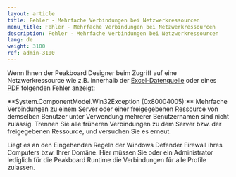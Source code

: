 ```yaml
---
layout: article
title: Fehler - Mehrfache Verbindungen bei Netzwerkressourcen
menu_title: Fehler - Mehrfache Verbindungen bei Netzwerkressourcen
description: Fehler - Mehrfache Verbindungen bei Netzwerkressourcen
lang: de
weight: 3100
ref: admin-3100
---
```


Wenn Ihnen der Peakboard Designer beim Zugriff auf eine Netzwerkressource wie z.B. innerhalb  der [Excel-Datenquelle](/data_sources/Excel/de-excel.html) oder eines [PDF](/controls/Document/de-pdf.html) folgenden Fehler anzeigt:

<div class="box-warning" markdown="1">
**System.ComponentModel.Win32Exception (0x80004005):** 
Mehrfache Verbindungen zu einem Server oder einer freigegebenen Ressource von demselben Benutzer unter Verwendung mehrerer Benutzernamen sind nicht zulässig. 
Trennen Sie alle früheren Verbindungen zu dem Server bzw. der freigegebenen Ressource, und versuchen Sie es erneut.
</div>

Liegt es an den Eingehenden Regeln der Windows Defender Firewall ihres Computers bzw. Ihrer Domäne. 
Hier müssen Sie oder ein Administrator lediglich für die Peakboard Runtime die Verbindungen für alle Profile zulassen.
